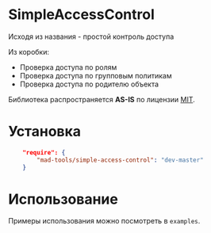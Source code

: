 SimpleAccessControl
====================

Исходя из названия - простой контроль доступа

Из коробки:

- Проверка доступа по ролям
- Проверка доступа по групповым политикам
- Проверка доступа по родителю объекта

Библиотека распространяется **AS-IS** по лицензии [MIT](http://opensource.org/licenses/MIT).

Установка
=========

```json
    "require": {
        "mad-tools/simple-access-control": "dev-master"
    }
```

Использование
=============

Примеры использования можно посмотреть в `examples`.